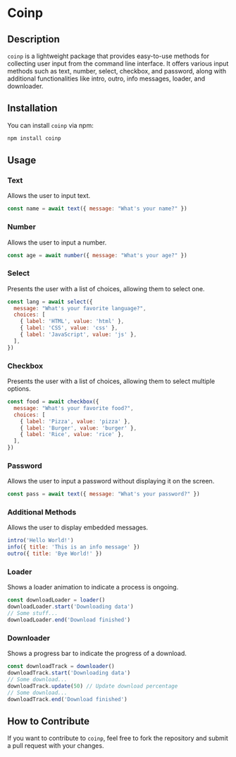 # Coinp

## Description

`coinp` is a lightweight package that provides easy-to-use methods for collecting user input from the command line interface. It offers various input methods such as text, number, select, checkbox, and password, along with additional functionalities like intro, outro, info messages, loader, and downloader.

## Installation

You can install `coinp` via npm:

```bash
npm install coinp
```

## Usage

### Text

Allows the user to input text.

```javascript
const name = await text({ message: "What's your name?" })
```

### Number

Allows the user to input a number.

```javascript
const age = await number({ message: "What's your age?" })
```

### Select

Presents the user with a list of choices, allowing them to select one.

```javascript
const lang = await select({
  message: "What's your favorite language?",
  choices: [
    { label: 'HTML', value: 'html' },
    { label: 'CSS', value: 'css' },
    { label: 'JavaScript', value: 'js' },
  ],
})
```

### Checkbox

Presents the user with a list of choices, allowing them to select multiple options.

```javascript
const food = await checkbox({
  message: "What's your favorite food?",
  choices: [
    { label: 'Pizza', value: 'pizza' },
    { label: 'Burger', value: 'burger' },
    { label: 'Rice', value: 'rice' },
  ],
})
```

### Password

Allows the user to input a password without displaying it on the screen.

```javascript
const pass = await text({ message: "What's your password?" })
```

### Additional Methods

Allows the user to display embedded messages.

```javascript
intro('Hello World!')
info({ title: 'This is an info message' })
outro({ title: 'Bye World!' })
```

### Loader

Shows a loader animation to indicate a process is ongoing.

```javascript
const downloadLoader = loader()
downloadLoader.start('Downloading data')
// Some stuff...
downloadLoader.end('Download finished')
```

### Downloader

Shows a progress bar to indicate the progress of a download.

```javascript
const downloadTrack = downloader()
downloadTrack.start('Downloading data')
// Some download...
downloadTrack.update(50) // Update download percentage
// Some download...
downloadTrack.end('Download finished')
```

## How to Contribute

If you want to contribute to `coinp`, feel free to fork the repository and submit a pull request with your changes.
